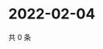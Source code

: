# 2022-02-04

共 0 条

<!-- BEGIN WEIBO -->
<!-- 最后更新时间 Fri Feb 04 2022 23:11:59 GMT+0800 (China Standard Time) -->

<!-- END WEIBO -->
